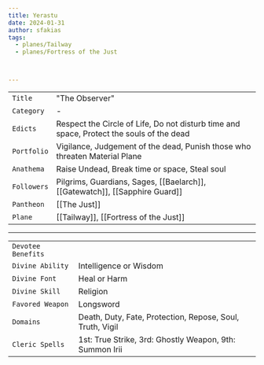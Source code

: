 ```yaml
---
title: Yerastu
date: 2024-01-31
author: sfakias
tags:
  - planes/Tailway
  - planes/Fortress of the Just



---
```

| | |
| --- | --- |
| `Title` | "The Observer" |
| `Category` | - |
| `Edicts` | Respect the Circle of Life, Do not disturb time and space, Protect the souls of the dead |
| `Portfolio` | Vigilance, Judgement of the dead, Punish those who threaten Material Plane |
| `Anathema` | Raise Undead, Break time or space, Steal soul |
| `Followers` | Pilgrims, Guardians, Sages, [[Baelarch]], [[Gatewatch]], [[Sapphire Guard]] |
| `Pantheon` | [[The Just]] |
| `Plane` | [[Tailway]], [[Fortress of the Just]] |

---
| | |
| --- | --- |
| `Devotee Benefits` |
| `Divine Ability` | Intelligence or Wisdom |
| `Divine Font` | Heal or Harm |
| `Divine Skill` | Religion |
| `Favored Weapon` | Longsword |
| `Domains` | Death, Duty, Fate, Protection, Repose, Soul, Truth, Vigil |
| `Cleric Spells` | 1st: True Strike, 3rd: Ghostly Weapon, 9th: Summon Irii |
